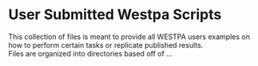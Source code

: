 # User Submitted Westpa Scripts
This collection of files is meant to provide all WESTPA users examples on how to perform certain tasks or replicate published results.  
Files are organized into directories based off of ...

